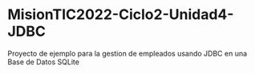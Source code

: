 # MisionTIC2022-Ciclo2-Unidad4-JDBC

Proyecto de ejemplo para la gestion de empleados usando JDBC en una Base de Datos SQLite
